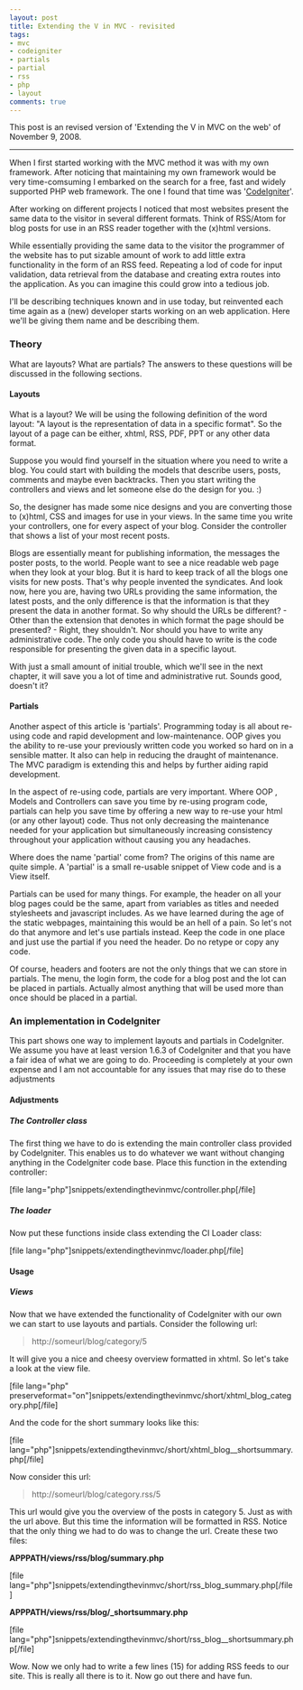 ```yaml
--- 
layout: post
title: Extending the V in MVC - revisited
tags: 
- mvc
- codeigniter
- partials
- partial
- rss
- php
- layout
comments: true
---
```

This post is an revised version of 'Extending the V in MVC on the web' of November 9, 2008.

<hr />

When I first started working with the MVC method it was with my own framework.
After noticing that maintaining my own framework would be very time-comsuming I
embarked on the search for a free, fast and widely supported PHP web framework.
The one I found that time was '<a
href="http://www.codeigniter.com">CodeIgniter</a>'.

After working on different projects I noticed that most websites present the
same data to the visitor in several different formats. Think of RSS/Atom for
blog posts for use in an RSS reader together with the (x)html versions.

While essentially providing the same data to the visitor the programmer of the
website has to put sizable amount of work to add little extra functionality in
the form of an RSS feed. Repeating a lod of code for input validation, data
retrieval from the database and creating extra routes into the application. As
you can imagine this could grow into a tedious job.

I'll be describing techniques known and in use today, but reinvented each time
again as a (new) developer starts working on an web application. Here we'll be
giving them name and be describing them.

<!--more-->
<h3>Theory</h3>
What are layouts? What are partials? The answers to these questions will be
discussed in the following sections.
<h4>Layouts</h4>
What is a layout? We will be using the following definition of the word layout:
"A layout is the representation of data in a specific format". So the layout of
a page can be either, xhtml, RSS, PDF, PPT or any other data format.

Suppose you would find yourself in the situation where you need to write a blog.
You could start with building the models that describe users, posts, comments
and maybe even backtracks. Then you start writing the controllers and views and
let someone else do the design for you. :)

So, the designer has made some nice designs and you are converting those to
(x)html, CSS and images for use in your views. In the same time you write your
controllers, one for every aspect of your blog. Consider the controller that
shows a list of your most recent posts.

Blogs are essentially meant for publishing information, the messages the poster
posts, to the world. People want to see a nice readable web page when they look
at your blog. But it is hard to keep track of all the blogs one visits for new
posts. That's why people invented the syndicates. And look now, here you are,
having two URLs providing the same information, the latest posts, and the only
difference is that the information is that they present the data in another
format. So why should the URLs be different? - Other than the extension that
denotes in which format the page should be presented? - Right, they shouldn't.
Nor should you have to write any administrative code. The only code you should
have to write is the code responsible for presenting the given data in a
specific layout.

With just a small amount of initial trouble, which we'll see in the next
chapter, it will save you a lot of time and administrative rut. Sounds good,
doesn't it?

<h4>Partials</h4>
Another aspect of this article is 'partials'. Programming today is all about
re-using code and rapid development and low-maintenance. OOP gives you the
ability to re-use your previously written code you worked so hard on in a
sensible matter. It also can help in reducing the draught of maintenance. The
MVC paradigm is extending this and helps by further aiding rapid development.

In the aspect of re-using code, partials are very important. Where OOP , Models
and Controllers can save you time by re-using program code, partials can help
you save time by offering a new way to re-use your html (or any other layout)
code. Thus not only decreasing the maintenance needed for your application but
simultaneously increasing consistency throughout your application without
causing you any headaches.

Where does the name 'partial' come from? The origins of this name are quite
simple. A 'partial' is a small re-usable snippet of View code and is a View
itself.

Partials can be used for many things. For example, the header on all your blog
pages could be the same, apart from variables as titles and needed stylesheets
and javascript includes. As we have learned during the age of the static
webpages, maintaining this would be an hell of a pain. So let's not do that
anymore and let's use partials instead. Keep the code in one place and just use
the partial if you need the header. Do no retype or copy any code.

Of course, headers and footers are not the only things that we can store in
partials. The menu, the login form, the code for a blog post and the lot can be
placed in partials. Actually almost anything that will be used more than once
should be placed in a partial.

<h3>An implementation in CodeIgniter</h3>
This part shows one way to implement layouts and partials in CodeIgniter. We
assume you have at least version 1.6.3 of CodeIgniter and that you have a fair
idea of what we are going to do. Proceeding is completely at your own expense
and I am not accountable for any issues that may rise do to these adjustments

<h4>Adjustments</h4>
<h5>The Controller class</h5>
The first thing we have to do is extending the main controller class provided by
CodeIgniter. This enables us to do whatever we want without changing anything in
the CodeIgniter code base. Place this function in the extending controller:

[file lang="php"]snippets/extendingthevinmvc/controller.php[/file]
<h5>The loader</h5>
Now put these functions inside class extending the CI Loader class:

[file lang="php"]snippets/extendingthevinmvc/loader.php[/file]
<h4>Usage</h4>
<h5>Views</h5>
Now that we have extended the functionality of CodeIgniter with our own we can
start to use layouts and partials. Consider the following url:

<blockquote>http://someurl/blog/category/5</blockquote>

It will give you a nice and cheesy overview formatted in xhtml. So let's take a
look at the view file.

[file lang="php" preserveformat="on"]snippets/extendingthevinmvc/short/xhtml_blog_category.php[/file]

And the code for the short summary looks like this:

[file lang="php"]snippets/extendingthevinmvc/short/xhtml_blog__shortsummary.php[/file]

Now consider this url:
<blockquote>http://someurl/blog/category.rss/5</blockquote>
This url would give you the overview of the posts in category 5. Just as with
the url above. But this time the information will be formatted in RSS. Notice
that the only thing we had to do was to change the url. Create these two files:

<strong>APPPATH/views/rss/blog/summary.php</strong>

[file lang="php"]snippets/extendingthevinmvc/short/rss_blog_summary.php[/file]

<strong>APPPATH/views/rss/blog/_shortsummary.php</strong>

[file lang="php"]snippets/extendingthevinmvc/short/rss_blog__shortsummary.php[/file]

Wow. Now we only had to write a few lines (15) for adding RSS feeds to our site.
This is really all there is to it. Now go out there and have fun.
